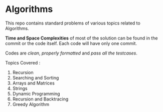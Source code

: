 # Algorithms

This repo contains standard problems of various topics related to Algorithms.

**Time and Space Complexities** of most of the solution can be found in the commit or the code itself. Each code will have only one commit.

Codes are *clean*, *properly formatted* and *pass all the testcases*.

Topics Covered : 
1. Recursion
2. Searching and Sorting
3. Arrays and Matrices
4. Strings
5. Dynamic Programming
6. Recursion and Backtracing
7. Greedy Algorithm
